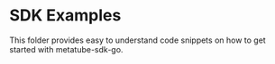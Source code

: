 # SDK Examples

This folder provides easy to understand code snippets on how to get started with metatube-sdk-go.
